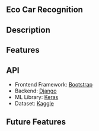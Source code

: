 ## Eco Car Recognition

## Description

## Features

## API 
- Frontend Framework: [Bootstrap](https://getbootstrap.com/)
- Backend: [Django](https://www.djangoproject.com/)
- ML Library: [Keras](https://keras.io/)
- Dataset: [Kaggle](https://www.kaggle.com/datasets/kshitij192/cars-image-dataset)

## Future Features